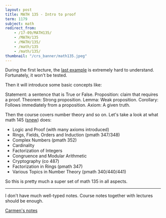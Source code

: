 ```yaml
---
layout: post
title: MATH 135 - Intro to proof
term: 1179
subject: math
redirect_from:
    - /17-09/MATH135/
    - /MATH/135
    - /MATH/135/
    - /math/135
    - /math/135/
thumbnail: "/crs_banner/math135.jpeg"
---
```


During the first lecture, the [last example](https://en.wikipedia.org/wiki/Theorem_on_friends_and_strangers) is extremely hard to understand. Fortunately, it won't be tested.

Then it will introduce some basic concepts like:

>
Statement: a sentence that is True or False.
Proposition: claim that requires a proof.
Theorem: Strong proposition.
Lemma: Weak proposition.
Corollary: Follows immediately from a proposition.
Axiom: A given truth.

Then the course covers number theory and so on. Let's take a look at what math 145 ([snew](http://www.math.uwaterloo.ca/~snew/)) does:
- Logic and Proof (with many axioms introduced)
- Rings, Fields, Orders and Induction (pmath 347/348)
- Complex Numbers (pmath 352)
- Cardinality
- Factorization of Integers
- Congruence and Modular Arithmetic
- Cryptography (co 487)
- Factorization in Rings (pmath 347)
- Various Topics in Number Theory (pmath 340/440/441)

So this is pretty much a super set of math 135 in all aspects.

---

I don't have much well-typed notes. Course notes together with lectures should be enough.

[Carmen's notes](https://cs.uwaterloo.ca/~cbruni/Math135Resources/index.php)
